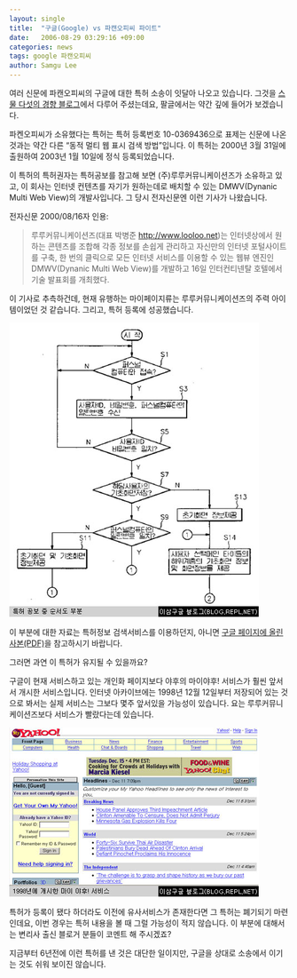 ```yaml
---
layout: single
title:  "구글(Google) vs 파캔오피씨 파이트"
date:   2006-08-29 03:29:16 +09:00
categories: news
tags: google 파캔오피씨
author: Samgu Lee
---
```

여러 신문에 파캔오피씨의 구글에 대한 특허 소송이 잇달아 나오고 있습니다. 그것을 [스물 다섯의 경향 블로그](http://trend25.tistory.com/2630547)에서 다루어 주셨는데요, 팔글에서는 약간 깊에 들어가 보겠습니다.

파켄오피씨가 소유했다는 특허는 특허 등록번호 10-0369436으로 표제는 신문에 나온 것과는 약간 다른 &#8220;동적 멀티 웹 표시 검색 방법&#8221;입니다. 이 특허는 2000년 3월 31일에 출원하여 2003년 1월 10일에 정식 등록되었습니다.

이 특허의 특허권자는 특허공보를 참고해 보면 (주)루루커뮤니케이션즈가 소유하고 있고, 이 회사는 인터넷 컨텐츠를 자기가 원하는데로 배치할 수 있는 DMWV(Dynanic Multi Web View)의 개발사입니다. 그 당시 전자신문엔 이런 기사가 나왔습니다.

전자신문 2000/08/16자 인용:

> 루루커뮤니케이션즈(대표 박병준 http://www.looloo.net)는 인터넷상에서 원하는 콘텐츠를 조합해 각종 정보를 손쉽게 관리하고 자신만의 인터넷 포털사이트를 구축, 한 번의 클릭으로 모든 인터넷 서비스를 이용할 수 있는 웹뷰 엔진인 DMWV(Dynanic Multi Web View)를 개발하고 16일 인터컨티넨탈 호텔에서 기술 발표회를 개최했다.

이 기사로 추측하건데, 현재 유행하는 마이페이지류는 루루커뮤니케이션즈의 주력 아이템이었던 것 같습니다. 그리고, 특허 등록에 성공했습니다.

![특허 공보 중 순서도 부분](/assets/patent_against_google.jpg)

이 부분에 대한 자료는 특허정보 검색서비스를 이용하던지, 아니면 [구글 페이지에 올린 사본(PDF)](http://cable8mm.googlepages.com/1020000016845.pdf)을 참고하시기 바랍니다.

그러면 과연 이 특허가 유지될 수 있을까요?

구글이 현재 서비스하고 있는 개인화 페이지보다 야후의 마이야후! 서비스가 훨씬 앞서서 개시한 서비스입니다. 인터넷 아카이브에는 1998년 12월 12일부터 저장되어 있는 것으로 봐서는 실제 서비스는 그보다 몇주 앞서있을 가능성이 있습니다. 요는 루루커뮤니케이션즈보다 서비스가 빨랐다는데 있습니다.

![1998년 서비스 개시한 마이 야후!](/assets/myyahoo.jpg)

특허가 등록이 됐다 하더라도 이전에 유사서비스가 존재한다면 그 특허는 폐기되기 마련인데요, 이번 경우는 특허 내용을 볼 때 그럴 가능성이 적지 않습니다. 이 부분에 대해서는 변리사 출신 블로거 분들이 코멘트 해 주시겠죠?

지금부터 6년전에 이런 특허를 낸 것은 대단한 일이지만, 구글을 상대로 소송에서 이기는 것도 쉬워 보이진 않습니다.
